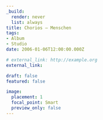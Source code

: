 ```yaml
---
_build:
  render: never
  list: always
title: Chorios – Menschen
tags:
- Album
- Studio
date: 2006-01-06T12:00:00.000Z

# external_link: http://example.org
external_link: 

draft: false
featured: false

image:
  placement: 1
  focal_point: Smart
  preview_only: false
---
```



